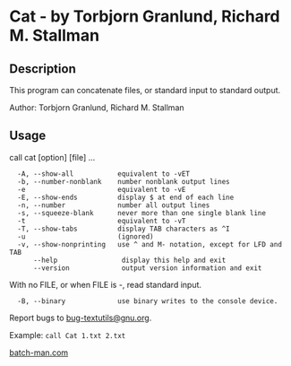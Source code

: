 
# Cat - by Torbjorn Granlund, Richard M. Stallman
## Description
This program can concatenate files, or standard input to standard output.

Author: Torbjorn Granlund, Richard M. Stallman

## Usage
call cat [option] [file] ...

	  -A, --show-all           equivalent to -vET
	  -b, --number-nonblank    number nonblank output lines
	  -e                       equivalent to -vE
	  -E, --show-ends          display $ at end of each line
	  -n, --number             number all output lines
	  -s, --squeeze-blank      never more than one single blank line
	  -t                       equivalent to -vT
	  -T, --show-tabs          display TAB characters as ^I
	  -u                       (ignored)
	  -v, --show-nonprinting   use ^ and M- notation, except for LFD and TAB
	      --help                display this help and exit
	      --version             output version information and exit

With no FILE, or when FILE is -, read standard input.

	  -B, --binary             use binary writes to the console device.


Report bugs to <bug-textutils@gnu.org>.

Example: 
`call Cat 1.txt 2.txt`

[batch-man.com](https://batch-man.com)
